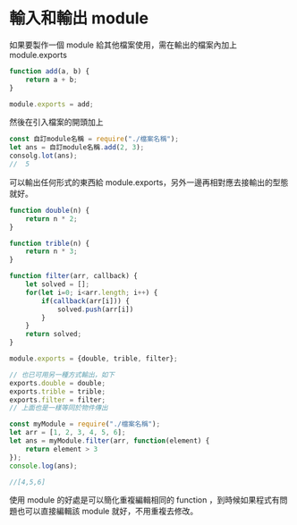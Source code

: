 # 輸入和輸出 module
 如果要製作一個 module 給其他檔案使用，需在輸出的檔案內加上 module.exports 
 
```js
function add(a, b) {
	return a + b; 
}

module.exports = add;
```

然後在引入檔案的開頭加上

```js
const 自訂module名稱 = require("./檔案名稱");
let ans = 自訂module名稱.add(2, 3);
consolg.lot(ans);
//  5
```

可以輸出任何形式的東西給 module.exports，另外一邊再相對應去接輸出的型態就好。

```js
function double(n) {
	return n * 2;
}

function trible(n) {
	return n * 3;
}

function filter(arr, callback) {
	let solved = [];
	for(let i=0; i<arr.length; i++) {
		if(callback(arr[i])) {
			solved.push(arr[i])
		}
	}
	return solved;
}

module.exports = {double, trible, filter};

// 也已可用另一種方式輸出，如下
exports.double = double;
exports.trible = trible;
exports.filter = filter;
// 上面也是一樣等同於物件傳出
```

```js
const myModule = require("./檔案名稱");
let arr = [1, 2, 3, 4, 5, 6];
let ans = myModule.filter(arr, function(element) {
	return element > 3
});
console.log(ans);

//[4,5,6]
```


使用 module 的好處是可以簡化重複編輯相同的 function ，到時候如果程式有問題也可以直接編輯該 module 就好，不用重複去修改。